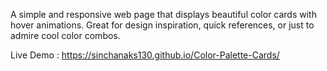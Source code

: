 A simple and responsive web page that displays beautiful color cards with hover animations. Great for design inspiration, quick references, or just to admire cool color combos.

Live Demo : https://sinchanaks130.github.io/Color-Palette-Cards/
